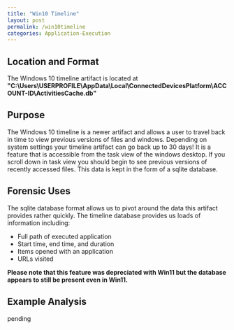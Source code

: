 ```yaml
---
title: "Win10 Timeline"
layout: post
permalink: /win10timeline
categories: Application-Execution
---
```

## Location and Format

The Windows 10 timeline artifact is located at **"C:\Users\USERPROFILE\AppData\Local\ConnectedDevicesPlatform\ACCOUNT-ID\ActivitiesCache.db"**

## Purpose

The Windows 10 timeline is a newer artifact and allows a user to travel back in time to view previous versions of files and windows. Depending on system settings your timeline artifact can go back up to 30 days! It is a feature that is accessible from the task view of the windows desktop. If you scroll down in task view you should begin to see previous versions of recently accessed files. This data is kept in the form of a sqlite database.

## Forensic Uses

The sqlite database format allows us to pivot around the data this artifact provides rather quickly. The timeline database provides us loads of information including:
- Full path of executed application
- Start time, end time, and duration
- Items opened with an application
- URLs visited 

**Please note that this feature was depreciated with Win11 but the database appears to still be present even in Win11.**

## Example Analysis

pending